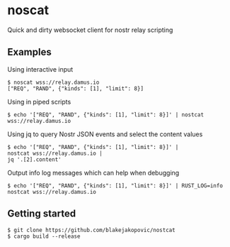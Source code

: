 # noscat

Quick and dirty websocket client for nostr relay scripting


## Examples

Using interactive input
```shell
$ noscat wss://relay.damus.io
["REQ", "RAND", {"kinds": [1], "limit": 8}]
```

Using in piped scripts
```shell
$ echo '["REQ", "RAND", {"kinds": [1], "limit": 8}]' | nostcat wss://relay.damus.io
```

Using jq to query Nostr JSON events and select the content values
```shell
$ echo '["REQ", "RAND", {"kinds": [1], "limit": 8}]' |
nostcat wss://relay.damus.io |
jq '.[2].content'
```

Output info log messages which can help when debugging
```shell
$ echo '["REQ", "RAND", {"kinds": [1], "limit": 8}]' | RUST_LOG=info nostcat wss://relay.damus.io
```

## Getting started
```shell
$ git clone https://github.com/blakejakopovic/nostcat
$ cargo build --release
```
